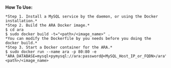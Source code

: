 **How To Use:**
    
    *Step 1. Install a MySQL service by the daemon, or using the Docker installation.*
    *Step 2. Build the ARA Docker image.*
    $ cd ara
    $ sudo docker build -t="<path>/<image_name>" .
    *You can modify the Dockerfile by you needs before you doing the docker build.*
    *Step 3. Start a Docker container for the ARA.*
    $ sudo docker run --name ara -p 80:80 -e "ARA_DATABASE=mysql+pymysql://ara:password@<MySQL_Host_IP_or_FQDN>/ara" <path>/<image_name>


